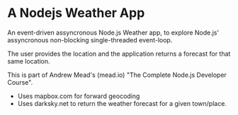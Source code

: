 # A Nodejs Weather App
An event-driven assyncronous Node.js Weather app, to explore Node.js' assyncronous non-blocking single-threaded event-loop.

The user provides the location and the application returns a forecast for that same location.

This is part of Andrew Mead's (mead.io) "The Complete Node.js Developer Course".

* Uses mapbox.com for forward geocoding
* Uses darksky.net to return the weather forecast for a given town/place.